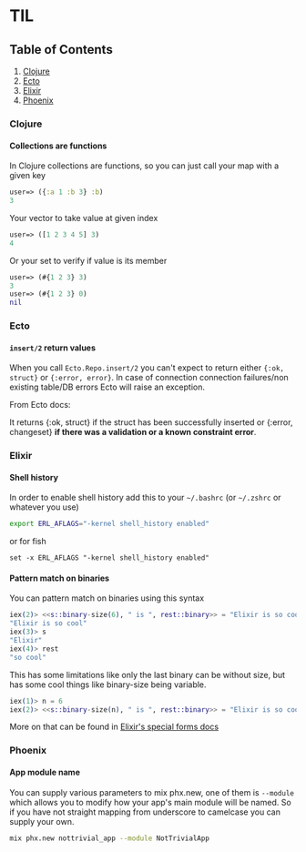# TIL

## Table of Contents

1. [Clojure](#clojure)
2. [Ecto](#ecto)
3. [Elixir](#elixir)
4. [Phoenix](#phoenix)

### Clojure

#### Collections are functions

In Clojure collections are functions, so you can just call your map with a given key

```clojure
user=> ({:a 1 :b 3} :b)
3
```

Your vector to take value at given index

```clojure
user=> ([1 2 3 4 5] 3)
4
```

Or your set to verify if value is its member

```clojure
user=> (#{1 2 3} 3)
3
user=> (#{1 2 3} 0)
nil
```

### Ecto

#### `insert/2` return values

When you call `Ecto.Repo.insert/2` you can't expect to return either `{:ok, struct}` or `{:error, error}`. In case of connection connection failures/non existing table/DB errors Ecto will raise an exception.

From Ecto docs:

It returns {:ok, struct} if the struct has been successfully inserted or {:error, changeset} **if there was a validation or a known constraint error**.

### Elixir

#### Shell history

In order to enable shell history add this to your `~/.bashrc` (or `~/.zshrc` or whatever you use)

```bash
export ERL_AFLAGS="-kernel shell_history enabled"
```

or for fish
```fish
set -x ERL_AFLAGS "-kernel shell_history enabled"
```

#### Pattern match on binaries

You can pattern match on binaries using this syntax

```elixir
iex(2)> <<s::binary-size(6), " is ", rest::binary>> = "Elixir is so cool"
"Elixir is so cool"
iex(3)> s
"Elixir"
iex(4)> rest
"so cool"
```

This has some limitations like only the last binary can be without size, but has some cool things like binary-size being variable.

```elixir
iex(1)> n = 6
iex(2)> <<s::binary-size(n), " is ", rest::binary>> = "Elixir is so cool"
```

More on that can be found in [Elixir's special forms docs](https://hexdocs.pm/elixir/Kernel.SpecialForms.html#%3C%3C%3E%3E/1)

### Phoenix

#### App module name

You can supply various parameters to mix phx.new, one of them is `--module` which allows you to modify how your app's main module will be named. So if you have not straight mapping from underscore to camelcase you can supply your own.

```bash
mix phx.new nottrivial_app --module NotTrivialApp
```
